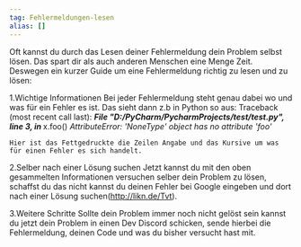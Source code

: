 ```yaml
---
tag: Fehlermeldungen-lesen
alias: []
---
```


Oft kannst du durch das Lesen deiner Fehlermeldung dein Problem selbst lösen. Das spart dir als auch anderen Menschen eine Menge Zeit. Deswegen ein kurzer Guide um eine Fehlermeldung richtig zu lesen und zu lösen:

1.Wichtige Informationen
    Bei jeder Fehlermeldung steht genau dabei wo und was für ein Fehler es ist. Das sieht dann  z.b in Python so aus:
        Traceback (most recent call last):
             ***File "D:/PyCharm/PycharmProjects/test/test.py", line 3, in <module>***
                    x.foo()
        *AttributeError: 'NoneType' object has no attribute 'foo'*

    Hier ist das Fettgedruckte die Zeilen Angabe und das Kursive um was für einen Fehler es sich handelt.

2.Selber nach einer Lösung suchen
    Jetzt kannst du mit den oben gesammelten Informationen versuchen selber dein Problem zu lösen, schaffst du das nicht kannst du deinen Fehler bei
    Google eingeben und dort nach einer
    Lösung suchen(http://likn.de/Tvt).

3.Weitere Schritte
    Sollte dein Problem immer noch nicht gelöst sein kannst du jetzt dein Problem in einen Dev Discord schicken, sende hierbei die Fehlermeldung,
    deinen Code und
    was du bisher versucht hast mit.
